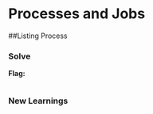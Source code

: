 # Processes and Jobs

##Listing Process


### Solve
**Flag:**  
 

```bash

```

### New Learnings

